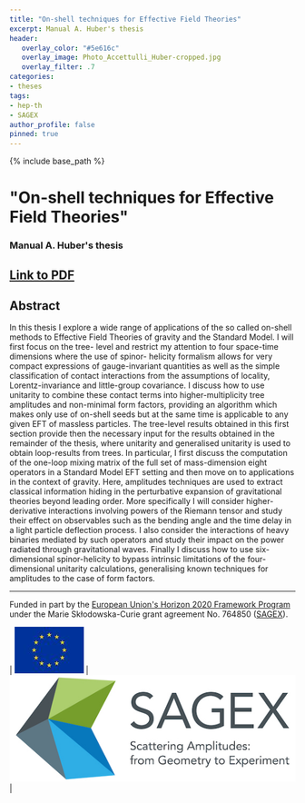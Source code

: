 ```yaml
---
title: "On-shell techniques for Effective Field Theories"
excerpt: Manual A. Huber's thesis 
header:
   overlay_color: "#5e616c"
   overlay_image: Photo_Accettulli_Huber-cropped.jpg
   overlay_filter: .7
categories:
- theses
tags:
- hep-th
- SAGEX 
author_profile: false
pinned: true
---
```

{% include base_path %}

# "On-shell techniques for Effective Field Theories"
### Manual A. Huber's thesis 

## [Link to PDF](/images/Manuel_Huber_Thesis.pdf)

## Abstract


In this thesis I explore a wide range of applications of the so called on-shell methods to Effective Field Theories of gravity and the Standard Model. I will first focus on the tree- level and restrict my attention to four space-time dimensions where the use of spinor- helicity formalism allows for very compact expressions of gauge-invariant quantities as well as the simple classification of contact interactions from the assumptions of locality, Lorentz-invariance and little-group covariance. I discuss how to use unitarity to combine these contact terms into higher-multiplicity tree amplitudes and non-minimal form factors, providing an algorithm which makes only use of on-shell seeds but at the same time is applicable to any given EFT of massless particles. The tree-level results obtained in this first section provide then the necessary input for the results obtained in the remainder of the thesis, where unitarity and generalised unitarity is used to obtain loop-results from trees. In particular, I first discuss the computation of the one-loop mixing matrix of the full set of mass-dimension eight operators in a Standard Model EFT setting and then move on to applications in the context of gravity. Here, amplitudes techniques are used to extract classical information hiding in the perturbative expansion of gravitational theories beyond leading order. More specifically I will consider higher-derivative interactions involving powers of the Riemann tensor and study their effect on observables such as the bending angle and the time delay in a light particle deflection process. I also consider the interactions of heavy binaries mediated by such operators and study their impact on the power radiated through gravitational waves. Finally I discuss how to use six-dimensional spinor-helicity to bypass intrinsic limitations of the four-dimensional unitarity calculations, generalising known techniques for amplitudes to the case of form factors.

-----------------

Funded in part by the [European Union's Horizon 2020 Framework Program](https://ec.europa.eu/programmes/horizon2020/) under the Marie Skłodowska-Curie grant agreement No. 764850 ([SAGEX](https://sagex.org)). 

| <img src="/images/eu_flag.jpg" alt="eu_flag" > | <img src="/images/Sagex.jpg" alt="SAGEX-Logo" > |

